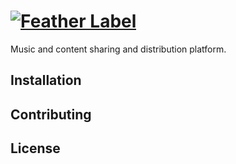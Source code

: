 # [![Feather Label](https://raw.githubusercontent.com/jonahgeorge/featherlabel.co/master/public/images/featherlabel-logo.png?token=2058205__eyJzY29wZSI6IlJhd0Jsb2I6am9uYWhnZW9yZ2UvZmVhdGhlcmxhYmVsLmNvL21hc3Rlci9wdWJsaWMvaW1hZ2VzL2ZlYXRoZXJsYWJlbC1sb2dvLnBuZyIsImV4cGlyZXMiOjEzOTcyNjMyMjZ9--44514574621156b5d7901ca6e3d2c04a7375edb0)](http://featherlabel.com)

Music and content sharing and distribution platform.

## Installation

## Contributing

## License


